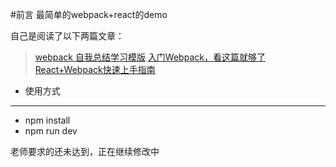 #前言
最简单的webpack+react的demo

自己是阅读了以下两篇文章：
> [webpack 自我总结学习模版](https://www.jianshu.com/p/607c19303a7a)
> [入门Webpack，看这篇就够了](http://www.jianshu.com/p/42e11515c10f)
> [React+Webpack快速上手指南](http://www.jianshu.com/p/418e48e0cef1)

- 使用方式
---
- npm install
- npm run dev

老师要求的还未达到，正在继续修改中


